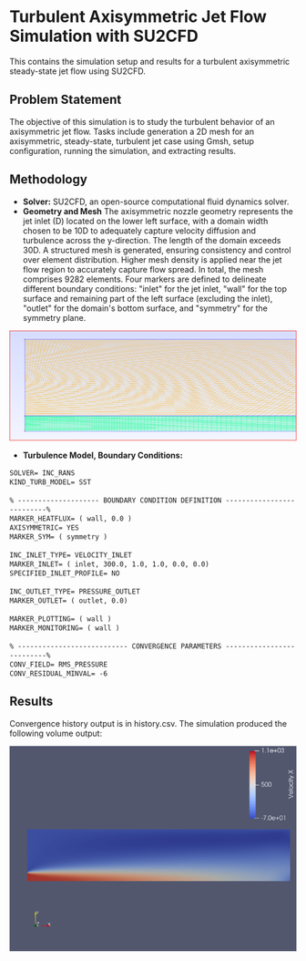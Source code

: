 # Turbulent Axisymmetric Jet Flow Simulation with SU2CFD

This contains the simulation setup and results for a turbulent axisymmetric steady-state jet flow using SU2CFD.

## Problem Statement

The objective of this simulation is to study the turbulent behavior of an axisymmetric jet flow. Tasks include generation a 2D mesh for an axisymmetric, steady-state, turbulent jet case using Gmsh, setup configuration, running the simulation, and extracting results.

## Methodology

- **Solver:** SU2CFD, an open-source computational fluid dynamics solver.
- **Geometry and Mesh** The axisymmetric nozzle geometry represents the jet inlet (D) located on the lower left surface, with a domain width chosen to be 10D to adequately capture velocity diffusion and turbulence across the y-direction. The length of the domain exceeds 30D. A structured mesh is generated, ensuring consistency and control over element distribution. Higher mesh density is applied near the jet flow region to accurately capture flow spread. In total, the mesh comprises 9282 elements. Four markers are defined to delineate different boundary conditions: "inlet" for the jet inlet, "wall" for the top surface and remaining part of the left surface (excluding the inlet), "outlet" for the domain's bottom surface, and "symmetry" for the symmetry plane.
<p align="center">
    <img src="mesh.png" alt="Velocity in x-direction" >
</p>

- **Turbulence Model, Boundary Conditions:**
```text
SOLVER= INC_RANS
KIND_TURB_MODEL= SST

% -------------------- BOUNDARY CONDITION DEFINITION --------------------------%
MARKER_HEATFLUX= ( wall, 0.0 )
AXISYMMETRIC= YES
MARKER_SYM= ( symmetry )

INC_INLET_TYPE= VELOCITY_INLET
MARKER_INLET= ( inlet, 300.0, 1.0, 1.0, 0.0, 0.0)
SPECIFIED_INLET_PROFILE= NO

INC_OUTLET_TYPE= PRESSURE_OUTLET
MARKER_OUTLET= ( outlet, 0.0)

MARKER_PLOTTING= ( wall )
MARKER_MONITORING= ( wall )

% --------------------------- CONVERGENCE PARAMETERS --------------------------%
CONV_FIELD= RMS_PRESSURE
CONV_RESIDUAL_MINVAL= -6
```
## Results
Convergence history output is in history.csv.
The simulation produced the following volume output:
<p align="center">
    <img src="jet_flow.png" alt="Velocity in x-direction" width="600" height="360" >
</p>
